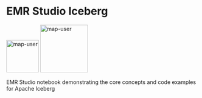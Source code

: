 # EMR Studio Iceberg

<img width="85" alt="map-user" src="https://img.shields.io/badge/views-358-green"> <img width="125" alt="map-user" src="https://img.shields.io/badge/unique visits-151-green">

EMR Studio notebook demonstrating the core concepts and code examples for Apache Iceberg
